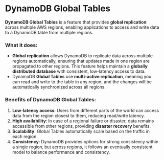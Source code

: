 # DynamoDB Global Tables

**DynamoDB Global Tables** is a feature that provides **global replication** across multiple AWS regions, enabling applications to access and write data to a DynamoDB table from multiple regions.

### What it does:
- **Global replication** allows DynamoDB to replicate data across multiple regions automatically, ensuring that updates made in one region are propagated to other regions. This feature helps maintain a **globally distributed database** with consistent, low-latency access to data.
- DynamoDB **Global Tables** use **multi-active replication**, meaning you can read and write to the table in any region, and the changes will be automatically synchronized across all regions.

### Benefits of DynamoDB Global Tables:
1. **Low-latency access**: Users from different parts of the world can access data from the region closest to them, reducing read/write latency.
2. **High availability**: In case of a regional failure or disaster, data remains accessible from other regions, providing **disaster recovery** benefits.
3. **Scalability**: Global Tables automatically scale based on the traffic in each region.
4. **Consistency**: DynamoDB provides options for strong consistency within a single region, but across regions, it follows an eventually consistent model to balance performance and consistency.
